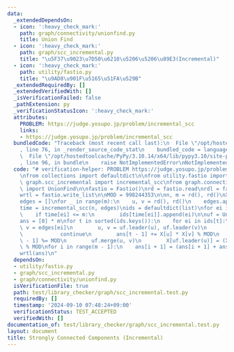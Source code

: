 ```yaml
---
data:
  _extendedDependsOn:
  - icon: ':heavy_check_mark:'
    path: graph/connectivity/unionfind.py
    title: Union Find
  - icon: ':heavy_check_mark:'
    path: graph/scc_incremental.py
    title: "\u5F37\u9023\u7D50\u6210\u5206\u5206\u89E3(Incremental)"
  - icon: ':heavy_check_mark:'
    path: utility/fastio.py
    title: "\u9AD8\u901F\u5165\u51FA\u529B"
  _extendedRequiredBy: []
  _extendedVerifiedWith: []
  _isVerificationFailed: false
  _pathExtension: py
  _verificationStatusIcon: ':heavy_check_mark:'
  attributes:
    PROBLEM: https://judge.yosupo.jp/problem/incremental_scc
    links:
    - https://judge.yosupo.jp/problem/incremental_scc
  bundledCode: "Traceback (most recent call last):\n  File \"/opt/hostedtoolcache/PyPy/3.10.14/x64/lib/pypy3.10/site-packages/onlinejudge_verify/documentation/build.py\"\
    , line 76, in _render_source_code_stat\n    bundled_code = language.bundle(\n\
    \  File \"/opt/hostedtoolcache/PyPy/3.10.14/x64/lib/pypy3.10/site-packages/onlinejudge_verify/languages/python.py\"\
    , line 96, in bundle\n    raise NotImplementedError\nNotImplementedError\n"
  code: "# verification-helper: PROBLEM https://judge.yosupo.jp/problem/incremental_scc\n\
    \nfrom collections import defaultdict\n\nfrom utility.fastio import Fastio\nfrom\
    \ graph.scc_incremental import incremental_scc\nfrom graph.connectivity.unionfind\
    \ import UnionFind\n\nfastio = Fastio()\nrd = fastio.read\nrdl = fastio.read_list\n\
    wrtl = fastio.write_list\n\nMOD = 998244353\n\nn, m = rd(), rd()\nX = rdl(n)\n\
    edges = []\nfor _ in range(m):\n    u, v = rd(), rd()\n    edges.append((u, v))\n\
    time = incremental_scc(n, edges)\nids = defaultdict(list)\nfor ei in range(m):\n\
    \    if time[ei] <= m:\n        ids[time[ei]].append(ei)\n\nuf = UnionFind(n)\n\
    ans = [0] * m\nfor t in sorted(ids.keys()):\n    for ei in ids[t]:\n        u,\
    \ v = edges[ei]\n        u, v = uf.leader(u), uf.leader(v)\n        if u == v:\n\
    \            continue\n        ans[t - 1] += X[u] * X[v] % MOD\n        ans[t\
    \ - 1] %= MOD\n        uf.merge(u, v)\n        X[uf.leader(u)] = (X[u] + X[v])\
    \ % MOD\nfor i in range(m - 1):\n    ans[i + 1] = (ans[i + 1] + ans[i]) % MOD\n\
    wrtl(ans)\n"
  dependsOn:
  - utility/fastio.py
  - graph/scc_incremental.py
  - graph/connectivity/unionfind.py
  isVerificationFile: true
  path: test/library_checker/graph/scc_incremental.test.py
  requiredBy: []
  timestamp: '2024-09-10 07:48:24+09:00'
  verificationStatus: TEST_ACCEPTED
  verifiedWith: []
documentation_of: test/library_checker/graph/scc_incremental.test.py
layout: document
title: Strongly Connected Components (Incremental)
---
```



